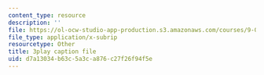 ```yaml
---
content_type: resource
description: ''
file: https://ol-ocw-studio-app-production.s3.amazonaws.com/courses/9-00sc-introduction-to-psychology-fall-2011/d7a13034b63c5a3ca876c27f26f94f5e_76O3rulk844.vtt
file_type: application/x-subrip
resourcetype: Other
title: 3play caption file
uid: d7a13034-b63c-5a3c-a876-c27f26f94f5e
---
```

